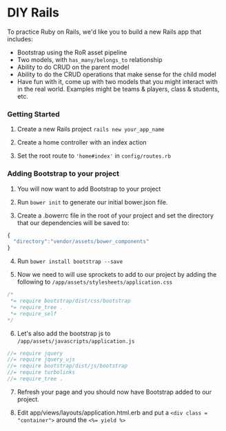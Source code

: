 # DIY Rails

To practice Ruby on Rails, we'd like you to build a new Rails app that includes:

* Bootstrap using the RoR asset pipeline
* Two models, with `has_many/belongs_to` relationship
* Ability to do CRUD on the parent model
* Ability to do the CRUD operations that make sense for the child model
* Have fun with it, come up with two models that you might interact with in the real world. Examples might be teams & players, class & students, etc.

### Getting Started

1. Create a new Rails project
  `rails new your_app_name`

2. Create a home controller with an index action

3. Set the root route to `'home#index'` in `config/routes.rb`


### Adding Bootstrap to your project

1. You will now want to add Bootstrap to your project

2. Run `bower init` to generate our initial bower.json file.

3. Create a .bowerrc file in the root of your project and set the directory that our dependencies will be saved to:

  ```js
  {
    "directory":"vendor/assets/bower_components"
  }
  ```

4. Run `bower install bootstrap --save`

5. Now we need to will use sprockets to add to our project by adding the following to `/app/assets/stylesheets/application.css`

  ```css
  /*
   *= require bootstrap/dist/css/bootstrap
   *= require_tree .
   *= require_self
  */
  ```

6. Let's also add the bootstrap js to `/app/assets/javascripts/application.js`

  ```js
  //= require jquery
  //= require jquery_ujs
  //= require bootstrap/dist/js/bootstrap
  //= require turbolinks
  //= require_tree .
  ```

7. Refresh your page and you should now have Bootstrap added to our project.

8. Edit app/views/layouts/application.html.erb and put a `<div class = "container">` around the `<%= yield %>`
